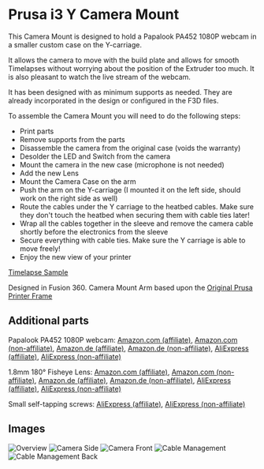 # Prusa i3 Y Camera Mount

This Camera Mount is designed to hold a Papalook PA452 1080P webcam in a smaller custom case on the Y-carriage.

It allows the camera to move with the build plate and allows for smooth Timelapses without worrying about the position of the Extruder too much.
It is also pleasant to watch the live stream of the webcam.

It has been designed with as minimum supports as needed.
They are already incorporated in the design or configured in the F3D files.

To assemble the Camera Mount you will need to do the following steps:
- Print parts
- Remove supports from the parts
- Disassemble the camera from the original case (voids the warranty)
- Desolder the LED and Switch from the camera
- Mount the camera in the new case (microphone is not needed)
- Add the new Lens
- Mount the Camera Case on the arm
- Push the arm on the Y-carriage (I mounted it on the left side, should work on the right side as well)
- Route the cables under the Y carriage to the heatbed cables. Make sure they don't touch the heatbed when securing them with cable ties later!
- Wrap all the cables together in the sleeve and remove the camera cable shortly before the electronics from the sleeve
- Secure everything with cable ties. Make sure the Y carriage is able to move freely!
- Enjoy the new view of your printer

[Timelapse Sample](https://user-images.githubusercontent.com/4051999/128605927-fc3787eb-fd8d-4be8-980f-730afbff5e8f.mp4)

Designed in Fusion 360.
Camera Mount Arm based upon the [Original Prusa Printer Frame](https://github.com/prusa3d/Original-Prusa-i3/blob/bc7818d10d57f30d17bde0574f4be1c39c957a27/Frame/MK3v8b.dxf)

## Additional parts

Papalook PA452 1080P webcam: [Amazon.com (affiliate)](hhttps://www.amazon.com/PAPALOOK-PA452-Microphone-Recording-Compatible/dp/B01GYFOXK2?dchild=1&keywords=Papalook+PA452+1080P+webcam&qid=1628349072&sr=8-1&linkCode=ll1&tag=github3d-20&linkId=21a5ce0c769931af57549a9c59198d43&language=en_US&ref_=as_li_ss_tl), [Amazon.com (non-affiliate)](https://www.amazon.com/PAPALOOK-PA452-Microphone-Recording-Compatible/dp/B01GYFOXK2), [Amazon.de (affiliate)](https://www.amazon.de/PAPALOOK-PA452-Cancelling-Mikrofon-kompatibel/dp/B01GYFOXK2?__mk_de_DE=%C3%85M%C3%85%C5%BD%C3%95%C3%91&dchild=1&keywords=Papalook+PA452+1080P+webcam&qid=1628348592&sr=8-3&linkCode=ll1&tag=github3d-21&linkId=2d2a43bf711a42b8642a2b16b8adb5e4&language=de_DE&ref_=as_li_ss_tl), [Amazon.de (non-affiliate)](https://www.amazon.de/PAPALOOK-PA452-Cancelling-Mikrofon-kompatibel/dp/B01GYFOXK2), [AliExpress (affiliate)](https://s.click.aliexpress.com/e/_AB1nCW), [AliExpress (non-affiliate)](https://www.aliexpress.com/item/1005002599960500.html)

1.8mm 180° Fisheye Lens: [Amazon.com (affiliate)](https://www.amazon.com/1-8mm-angle-Fisheye-Camera-cameras/dp/B07Q1HP77P?dchild=1&keywords=1%2C8+mm+Fisheye&qid=1628349303&sr=8-1&linkCode=ll1&tag=github3d-20&linkId=bf9d9bfa1e26b75ba08d9c17a32ff1a4&language=en_US&ref_=as_li_ss_tl), [Amazon.com (non-affiliate)](https://www.amazon.com/1-8mm-angle-Fisheye-Camera-cameras/dp/B07Q1HP77P), [Amazon.de (affiliate)](https://www.amazon.de/TOOGOO-CCTV-Objektiv-Halterung-Videoueberwachung-CCTV-Objektive-Schwarz/dp/B079NKG9FW?__mk_de_DE=%C3%85M%C3%85%C5%BD%C3%95%C3%91&dchild=1&keywords=1%2C8+mm+Fisheye&qid=1628349332&sr=8-4&linkCode=ll1&tag=github3d-21&linkId=3cdbb425bd18868577cef04f3006437b&language=de_DE&ref_=as_li_ss_tl), [Amazon.de (non-affiliate)](https://www.amazon.de/TOOGOO-CCTV-Objektiv-Halterung-Videoueberwachung-CCTV-Objektive-Schwarz/dp/B079NKG9FW), [AliExpress (affiliate)](https://s.click.aliexpress.com/e/_AYI030), [AliExpress (non-affiliate)](https://www.aliexpress.com/item/4001289963192.html)

Small self-tapping screws: [AliExpress (affiliate)](https://s.click.aliexpress.com/e/_AZpmT0), [AliExpress (non-affiliate)](https://www.aliexpress.com/item/4000170569094.html)

## Images

![Overview](https://user-images.githubusercontent.com/4051999/128605909-1dc2fa7b-69cd-4e17-bbd0-1ca39f04fbf8.jpg)
![Camera Side](https://user-images.githubusercontent.com/4051999/128605912-6919ef21-d285-45e3-8cbd-e26b349dda31.jpg)
![Camera Front](https://user-images.githubusercontent.com/4051999/128605915-38d8e46b-98c0-4b11-a265-699c5fcc8af8.jpg)
![Cable Management](https://user-images.githubusercontent.com/4051999/128605920-eb550261-d1aa-4484-8826-aed8c3be5285.jpg)
![Cable Management Back](https://user-images.githubusercontent.com/4051999/128605923-e9b70525-3287-41e2-94ac-42adb5024d86.jpg)

